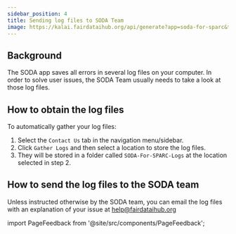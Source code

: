 ```yaml
---
sidebar_position: 4
title: Sending log files to SODA Team
image: https://kalai.fairdataihub.org/api/generate?app=soda-for-sparc&title=Sending%20log%20files%20to%20SODA%20Team&description=Common%20errors%20and%20their%20solutions&org=fairdataihub
---
```


## Background

The SODA app saves all errors in several log files on your computer. In order to solve user issues, the SODA Team usually needs to take a look at those log files.

## How to obtain the log files

To automatically gather your log files:

1. Select the `Contact Us` tab in the navigation menu/sidebar.
2. Click `Gather Logs` and then select a location to store the log files.
3. They will be stored in a folder called `SODA-For-SPARC-Logs` at the location selected in step 2.

## How to send the log files to the SODA team

Unless instructed otherwise by the SODA team, you can email the log files with an explanation of your issue at help@fairdataihub.org

import PageFeedback from '@site/src/components/PageFeedback';

<PageFeedback />
